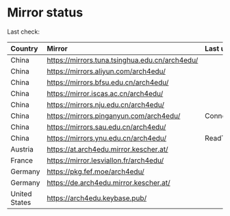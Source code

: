 <script src="./time.js"></script>
# Mirror status
Last check: <script type="text/javascript">localize(1671258148.8502178);</script>

|Country|Mirror|Last update|
|:------|:-----|:----------|
|China|https://mirrors.tuna.tsinghua.edu.cn/arch4edu/|<script type="text/javascript">localize(1671215505);</script>|
|China|https://mirrors.aliyun.com/arch4edu/|<script type="text/javascript">localize(1671172499);</script>|
|China|https://mirrors.bfsu.edu.cn/arch4edu/|<script type="text/javascript">localize(1671215505);</script>|
|China|https://mirror.iscas.ac.cn/arch4edu/|<script type="text/javascript">localize(1671215505);</script>|
|China|https://mirrors.nju.edu.cn/arch4edu/|<script type="text/javascript">localize(1671172499);</script>|
|China|https://mirrors.pinganyun.com/arch4edu/|ConnectTimeout|
|China|https://mirrors.sau.edu.cn/arch4edu/|<script type="text/javascript">localize(1671215505);</script>|
|China|https://mirrors.ynu.edu.cn/arch4edu/|ReadTimeout|
|Austria|https://at.arch4edu.mirror.kescher.at/|<script type="text/javascript">localize(1671215505);</script>|
|France|https://mirror.lesviallon.fr/arch4edu/|<script type="text/javascript">localize(1671215505);</script>|
|Germany|https://pkg.fef.moe/arch4edu/|<script type="text/javascript">localize(1671215505);</script>|
|Germany|https://de.arch4edu.mirror.kescher.at/|<script type="text/javascript">localize(1671215505);</script>|
|United States|https://arch4edu.keybase.pub/|<script type="text/javascript">localize(1671215505);</script>|

<script src="./tablefilter/tablefilter.js"></script>
<script src="./table.js"></script>